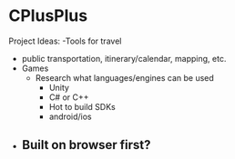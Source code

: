 # CPlusPlus


Project Ideas:
-Tools for travel 
  - public transportation, itinerary/calendar, mapping, etc.
- Games
  - Research what languages/engines can be used
    - Unity
    - C# or C++
    - Hot to build SDKs
    - android/ios
- Built on browser first?
  - 

